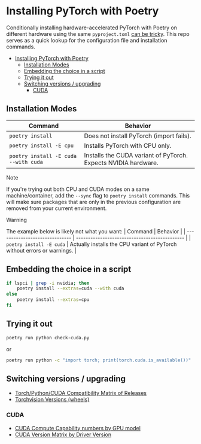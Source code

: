 # Installing PyTorch with Poetry

Conditionally installing hardware-accelerated PyTorch with Poetry on different hardware using the same `pyproject.toml` [can be tricky](https://github.com/python-poetry/poetry/issues/6409). This repo serves as a quick lookup for the configuration file and installation commands.

+ [Installing PyTorch with Poetry](#installing-pytorch-with-poetry)
    + [Installation Modes](#installation-modes)
    + [Embedding the choice in a script](#embedding-the-choice-in-a-script)
    + [Trying it out](#trying-it-out)
    + [Switching versions / upgrading](#switching-versions--upgrading)
        + [CUDA](#cuda)

## Installation Modes

| Command                              | Behavior                                                       |
| ------------------------------------ | -------------------------------------------------------------- |
| `poetry install`                     | Does not install PyTorch (import fails).                       |
| `poetry install -E cpu`              | Installs PyTorch with CPU only.                                |
| `poetry install -E cuda --with cuda` | Installs the CUDA variant of PyTorch. Expects NVIDIA hardware. |

> [!NOTE]
> If you're trying out both CPU and CUDA modes on a same machine/container, add the `--sync` flag to `poetry install` commands. This will make sure packages that are only in the previous configuration are removed from your current environment.

>[!WARNING]
> The example below is likely not what you want:
> | Command                        | Behavior                                      |
> | ------------------------------ | --------------------------------------------- |
> | `poetry install -E cuda` | Actually installs the CPU variant of PyTorch without errors or warnings. |

## Embedding the choice in a script

```bash
if lspci | grep -i nvidia; then
    poetry install --extras=cuda --with cuda
else
    poetry install --extras=cpu
fi
```

## Trying it out

```bash
poetry run python check-cuda.py
```

or

```bash
poetry run python -c "import torch; print(torch.cuda.is_available())"
```

## Switching versions / upgrading

+ [Torch/Python/CUDA Compatibility Matrix of Releases](https://github.com/pytorch/pytorch/blob/main/RELEASE.md#release-compatibility-matrix)
+ [Torchvision Versions (wheels)](https://download.pytorch.org/whl/torchvision/)

### CUDA

+ [CUDA Compute Capability numbers by GPU model](https://developer.nvidia.com/cuda-gpus#compute)
+ [CUDA Version Matrix by Driver Version](https://docs.nvidia.com/deploy/cuda-compatibility/#id3)
